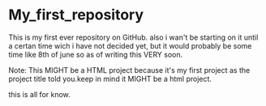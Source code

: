 # My_first_repository
This is my first ever repository on GitHub.
also i wan't be starting on it until a certan time wich i have not decided yet, but it would probably be some time like
8th of june so as of writing this VERY soon.

Note: This MIGHT be a HTML project because it's my first project as the project title told you.keep in mind it MIGHT be a html project.

this is all for know.
